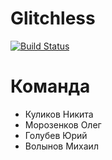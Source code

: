# Glitchless

[![Build Status](https://travis-ci.org/java-park-mail-ru/Glitchless-09-2017.svg?branch=dev)](https://travis-ci.org/java-park-mail-ru/Glitchless-09-2017)

# Команда
- Куликов Никита
- Морозенков Олег
- Голубев Юрий
- Волынов Михаил